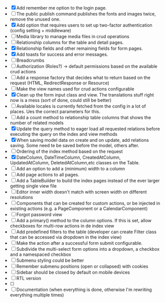 - [x] Add remember me option to the login page.
- [ ] The public publish command publishes the fonts and images twice, remove the unused one.
- [x] Add option that requires users to set up two-factor authentication (config setting + middleware)
- [ ] Media library to manage media files in crud operations
- [ ] Relationship columns for the table and detail pages.
- [x] Relationship fields and other remaining fields for form pages.  
- [x] Add toasts for success and error messages.
- [ ] Breadcrumbs
- [ ] Authorization (Roles?) -> default permissions based on the available crud actions
- [ ] Add a response factory that decides what to return based on the request (HTML, RedirectResponse or Resource)
- [ ] Make the view names used for crud actions configurable
- [x] Clean up the form input class and view. The translations stuff right now is a mess (sort of done, could still be better)
- [ ] Available locales is currently fetched from the config in a lot of places. Ues the correct parameters for this.
- [ ] Add a count method to relationship table columns that shows the number of related models
- [x] Update the query method to eager load all requested relations before executing the query on the index and view methods
- [x] When saving model data on create and on update, add relations saving. Some need te be saved before the model, others after.
- [ ] Ordering of the index method based on the request
- [x] DateColumn, DateTimeColumn, CreatedAtColumn, UpdatedAtColumn, DeletedAtColumn,etc classes on the Table.
- [ ] Add an option to add a (minimum) width to a column
- [ ] Add page actions to all pages.
- [ ] Add a TableBuilder to build the index pages instead of the ever larger getting single view file
- [ ] Editor inner width doesn't match with screen width on different resolutions
- [ ] Components that can be created for custom actions, or be injected in existing actions (e.g. a PageComponent or a CalendarComponent)
- [ ] Forgot password view
- [ ] Add a primary() method to the column options. If this is set, allow checkboxes for multi-row actions in de index view
- [ ] Add predefined filters to the table (developer can create Filter class that can be accessed via dropdown in the index view)
- [ ] Make the action after a successful form submit configurable.
- [ ] Subdivide the multi-select form options into a dropdown, a checkbox and a namespaced checkbox
- [ ] Submenu styling could be better
- [ ] Remember submenu positions (open or collapsed) with cookies
- [ ] Sidebar should be closed by default on mobile devices
- [ ] RTL version
- [ ]
- [ ] Documentation (when everything is done, otherwise I'm rewriting everything multiple times)